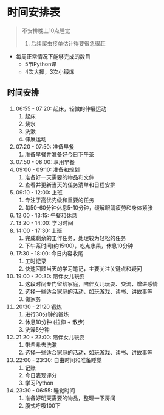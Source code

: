 # 时间安排表

> 不安排晚上10点睡觉
>
> 1. 后续爬虫接单估计得要很急很赶

- 每周正常情况下能够完成的数目
  - 5节Python课
  - 4次大操，3次小锻炼

## 时间安排

1. 06:55 - 07:20: 起床，轻微的伸展运动
   1. 起床
   2. 烧水
   3. 洗漱
   4. 伸展运动
2. 07:20 - 07:50: 准备早餐
   1. 准备早餐并准备好今日下午茶
3. 07:50 - 08:00: 享用早餐
4. 09:00 - 09:10: 准备和规划
   1. 准备好一天需要的物品和文件
   2. 查看并更新当天的任务清单和日程安排
5. 09:10 - 12:00: 上班
   1. 专注于高优先级和重要的任务
   2. 每50-60分钟休息5-10分钟，缓解眼睛疲劳和身体紧张
6. 12:00 - 13:15: 午餐和休息
7. 13:20 - 14:00: 学习时间
8. 14:00 - 17:30: 上班
   1. 完成剩余的工作任务，处理较为轻松的任务
   2. 下午茶时间(约15:00)，吃点水果，休息10分钟
9. 17:30 - 18:00: 今日内容收尾
    1. 工时记录
    2. 快速回顾当天的学习笔记，主要关注关键点和疑问
10. 19:00 - 20:30: 陪伴女儿玩耍
    1. 这段时间专门留给家庭，陪伴女儿玩耍、交流，增进感情
    2. 选择一些适合家庭的活动，如玩游戏、读书、讲故事等
    3. 做家务
11. 20:30 - 21:20 锻炼
    1. 进行30分钟的锻炼
    2. 休息10分钟 (拉伸 + 散步)
    3. 洗澡5分钟
12. 21:20 - 22:00: 陪伴女儿玩耍
    1. 带希希去洗漱
    2. 选择一些适合家庭的活动，如玩游戏、读书、讲故事等
13. 22:00 - 23:30: 自由时间和准备睡觉
    1. 记账
    2. 今日表现评分
    3. 学习Python
14. 23:30 - 06:55: 睡觉时间
    1. 准备好明天需要的物品，整理一下房间
    2. 腹式呼吸100下
